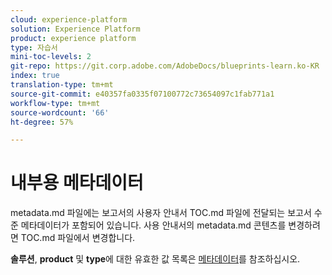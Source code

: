```yaml
---
cloud: experience-platform
solution: Experience Platform
product: experience platform
type: 자습서
mini-toc-levels: 2
git-repo: https://git.corp.adobe.com/AdobeDocs/blueprints-learn.ko-KR
index: true
translation-type: tm+mt
source-git-commit: e40357fa0335f07100772c73654097c1fab771a1
workflow-type: tm+mt
source-wordcount: '66'
ht-degree: 57%

---
```



# 내부용 메타데이터

metadata.md 파일에는 보고서의 사용자 안내서 TOC.md 파일에 전달되는 보고서 수준 메타데이터가 포함되어 있습니다. 사용 안내서의 metadata.md 콘텐츠를 변경하려면 TOC.md 파일에서 변경합니다.

**솔루션**, **product** 및 **type**&#x200B;에 대한 유효한 값 목록은 [메타데이터](https://experienceleague.adobe.com/docs/authoring-guide-exl/using/editing/user-guide-setup/metadata.html?lang=en)를 참조하십시오.
